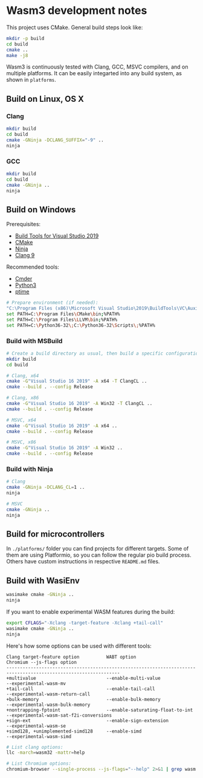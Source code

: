 # Wasm3 development notes

This project uses CMake.
General build steps look like:
```sh
mkdir -p build
cd build
cmake ..
make -j8
```

Wasm3 is continuously tested with Clang, GCC, MSVC compilers, and on multiple platforms.
It can be easily integarted into any build system, as shown in `platforms`.

## Build on Linux, OS X

### Clang

```sh
mkdir build
cd build
cmake -GNinja -DCLANG_SUFFIX="-9" ..
ninja
```

### GCC

```sh
mkdir build
cd build
cmake -GNinja ..
ninja
```

## Build on Windows

Prerequisites:
- [Build Tools for Visual Studio 2019](https://visualstudio.microsoft.com/downloads/#build-tools-for-visual-studio-2019)
- [CMake](https://cmake.org/download/)
- [Ninja](https://github.com/ninja-build/ninja/releases)
- [Clang 9](https://releases.llvm.org/download.html#9.0.0)

Recommended tools:
- [Cmder](https://cmder.net/)
- [Python3](https://www.python.org/downloads/)
- [ptime](http://www.pc-tools.net/win32/ptime/)

```sh
# Prepare environment (if needed):
"C:\Program Files (x86)\Microsoft Visual Studio\2019\BuildTools\VC\Auxiliary\Build\vcvars64.bat"
set PATH=C:\Program Files\CMake\bin;%PATH%
set PATH=C:\Program Files\LLVM\bin;%PATH%
set PATH=C:\Python36-32\;C:\Python36-32\Scripts\;%PATH%
```

### Build with MSBuild

```sh
# Create a build directory as usual, then build a specific configuration
mkdir build
cd build

# Clang, x64
cmake -G"Visual Studio 16 2019" -A x64 -T ClangCL ..
cmake --build . --config Release

# Clang, x86
cmake -G"Visual Studio 16 2019" -A Win32 -T ClangCL ..
cmake --build . --config Release

# MSVC, x64
cmake -G"Visual Studio 16 2019" -A x64 ..
cmake --build . --config Release

# MSVC, x86
cmake -G"Visual Studio 16 2019" -A Win32 ..
cmake --build . --config Release
```

### Build with Ninja

```sh
# Clang
cmake -GNinja -DCLANG_CL=1 ..
ninja

# MSVC
cmake -GNinja ..
ninja
```

## Build for microcontrollers

In `./platforms/` folder you can find projects for different targets. Some of them are using Platformio, so you can follow the regular pio build process. Others have custom instructions in respective `README.md` files.

## Build with WasiEnv

```sh
wasimake cmake -GNinja ..
ninja
```

If you want to enable experimental WASM features during the build:

```sh
export CFLAGS="-Xclang -target-feature -Xclang +tail-call"
wasimake cmake -GNinja ..
ninja
```

Here's how some options can be used with different tools:

```log
Clang target-feature option          WABT option                        Chromium --js-flags option
----------------------------------------------------------------------------------------------------------------
+multivalue                          --enable-multi-value               --experimental-wasm-mv
+tail-call                           --enable-tail-call                 --experimental-wasm-return-call
+bulk-memory                         --enable-bulk-memory               --experimental-wasm-bulk-memory
+nontrapping-fptoint                 --enable-saturating-float-to-int   --experimental-wasm-sat-f2i-conversions
+sign-ext                            --enable-sign-extension            --experimental-wasm-se
+simd128, +unimplemented-simd128     --enable-simd                      --experimental-wasm-simd
```

```sh
# List clang options:
llc -march=wasm32 -mattr=help

# List Chromium options:
chromium-browser --single-process --js-flags="--help" 2>&1 | grep wasm
```

